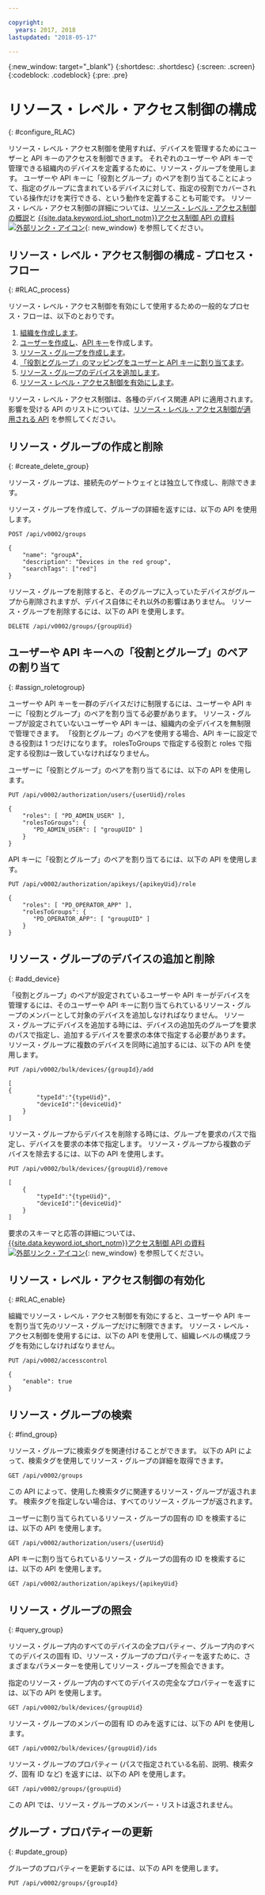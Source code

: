 ```yaml
---

copyright:
  years: 2017, 2018
lastupdated: "2018-05-17"

---
```


{:new_window: target="\_blank"}
{:shortdesc: .shortdesc}
{:screen: .screen}
{:codeblock: .codeblock}
{:pre: .pre}

# リソース・レベル・アクセス制御の構成
{: #configure_RLAC}

リソース・レベル・アクセス制御を使用すれば、デバイスを管理するためにユーザーと API キーのアクセスを制御できます。 それぞれのユーザーや API キーで管理できる組織内のデバイスを定義するために、リソース・グループを使用します。 ユーザーや API キーに「役割とグループ」のペアを割り当てることによって、指定のグループに含まれているデバイスに対して、指定の役割でカバーされている操作だけを実行できる、という動作を定義することも可能です。 リソース・レベル・アクセス制御の詳細については、[リソース・レベル・アクセス制御の概説](rlac_overview.html)と [{{site.data.keyword.iot_short_notm}}アクセス制御 API の資料 ![外部リンク・アイコン](../../../icons/launch-glyph.svg "外部リンク・アイコン")](https://docs.internetofthings.ibmcloud.com/apis/swagger/v0002-beta/security-subjects-beta.html){: new_window} を参照してください。

## リソース・レベル・アクセス制御の構成 - プロセス・フロー
{: #RLAC_process}

リソース・レベル・アクセス制御を有効にして使用するための一般的なプロセス・フローは、以下のとおりです。
1. [組織を作成します](../iotplatform_overview.html#organizations)。
2. [ユーザーを作成し](../add_users.html#adding-new-users)、[API キー](../platform_authorization.html#api-key)を作成します。
3. [リソース・グループを作成します](rlac.html#create_delete_group)。
4. [「役割とグループ」のマッピングをユーザーと API キーに割り当てます](rlac.html#assign_roletogroup)。
5. [リソース・グループのデバイスを追加します](rlac.html#add_device)。
6. [リソース・レベル・アクセス制御を有効にします](rlac.html#RLAC_enable)。

リソース・レベル・アクセス制御は、各種のデバイス関連 API に適用されます。 影響を受ける API のリストについては、[リソース・レベル・アクセス制御が適用される API](rlac_overview.html#RLAC_enforced_APIs) を参照してください。

## リソース・グループの作成と削除
{: #create_delete_group}

リソース・グループは、接続先のゲートウェイとは独立して作成し、削除できます。

リソース・グループを作成して、グループの詳細を返すには、以下の API を使用します。

    POST /api/v0002/groups

    {
        "name": "groupA",
        "description": "Devices in the red group",
        "searchTags": ["red"]
    }

リソース・グループを削除すると、そのグループに入っていたデバイスがグループから削除されますが、デバイス自体にそれ以外の影響はありません。 リソース・グループを削除するには、以下の API を使用します。

    DELETE /api/v0002/groups/{groupUid}


## ユーザーや API キーへの「役割とグループ」のペアの割り当て
{: #assign_roletogroup}

ユーザーや API キーを一群のデバイスだけに制限するには、ユーザーや API キーに「役割とグループ」のペアを割り当てる必要があります。 リソース・グループが設定されていないユーザーや API キーは、組織内の全デバイスを無制限で管理できます。 「役割とグループ」のペアを使用する場合、API キーに設定できる役割は 1 つだけになります。 rolesToGroups で指定する役割と roles で指定する役割は一致していなければなりません。

ユーザーに「役割とグループ」のペアを割り当てるには、以下の API を使用します。

    PUT /api/v0002/authorization/users/{userUid}/roles

    {
        "roles": [ "PD_ADMIN_USER" ],
        "rolesToGroups": {
           "PD_ADMIN_USER": [ "groupUID" ]
        }
    }



API キーに「役割とグループ」のペアを割り当てるには、以下の API を使用します。

    PUT /api/v0002/authorization/apikeys/{apikeyUid}/role

    {
        "roles": [ "PD_OPERATOR_APP" ],
        "rolesToGroups": {
           "PD_OPERATOR_APP": [ "groupUID" ]
        }
    }

## リソース・グループのデバイスの追加と削除
{: #add_device}

「役割とグループ」のペアが設定されているユーザーや API キーがデバイスを管理するには、そのユーザーや API キーに割り当てられているリソース・グループのメンバーとして対象のデバイスを追加しなければなりません。 リソース・グループにデバイスを追加する時には、デバイスの追加先のグループを要求のパスで指定し、追加するデバイスを要求の本体で指定する必要があります。 リソース・グループに複数のデバイスを同時に追加するには、以下の API を使用します。

    PUT /api/v0002/bulk/devices/{groupId}/add

    [
    {
            "typeId":"{typeUid}",
            "deviceId":"{deviceUid}"
        }
    ]

リソース・グループからデバイスを削除する時には、グループを要求のパスで指定し、デバイスを要求の本体で指定します。 リソース・グループから複数のデバイスを除去するには、以下の API を使用します。

    PUT /api/v0002/bulk/devices/{groupUid}/remove

    [
	    {
            "typeId":"{typeUid}",
            "deviceId":"{deviceUid}"
        }
    ]

要求のスキーマと応答の詳細については、[{{site.data.keyword.iot_short_notm}}アクセス制御 API の資料 ![外部リンク・アイコン](../../../icons/launch-glyph.svg "外部リンク・アイコン")](https://docs.internetofthings.ibmcloud.com/apis/swagger/v0002-beta/security-subjects-beta.html){: new_window} を参照してください。

## リソース・レベル・アクセス制御の有効化
{: #RLAC_enable}

組織でリソース・レベル・アクセス制御を有効にすると、ユーザーや API キーを割り当て先のリソース・グループだけに制限できます。 リソース・レベル・アクセス制御を使用するには、以下の API を使用して、組織レベルの構成フラグを有効にしなければなりません。

    PUT /api/v0002/accesscontrol

    {
        "enable": true
    }

## リソース・グループの検索
{: #find_group}

リソース・グループに検索タグを関連付けることができます。 以下の API によって、検索タグを使用してリソース・グループの詳細を取得できます。

    GET /api/v0002/groups

この API によって、使用した検索タグに関連するリソース・グループが返されます。 検索タグを指定しない場合は、すべてのリソース・グループが返されます。 

ユーザーに割り当てられているリソース・グループの固有の ID を検索するには、以下の API を使用します。

    GET /api/v0002/authorization/users/{userUid}

API キーに割り当てられているリソース・グループの固有の ID を検索するには、以下の API を使用します。

    GET /api/v0002/authorization/apikeys/{apikeyUid}


## リソース・グループの照会
{: #query_group}

リソース・グループ内のすべてのデバイスの全プロパティー、グループ内のすべてのデバイスの固有 ID、リソース・グループのプロパティーを返すために、さまざまなパラメーターを使用してリソース・グループを照会できます。

指定のリソース・グループ内のすべてのデバイスの完全なプロパティーを返すには、以下の API を使用します。

    GET /api/v0002/bulk/devices/{groupUid}

リソース・グループのメンバーの固有 ID のみを返すには、以下の API を使用します。

    GET /api/v0002/bulk/devices/{groupUid}/ids

リソース・グループのプロパティー (パスで指定されている名前、説明、検索タグ、固有 ID など) を返すには、以下の API を使用します。

    GET /api/v0002/groups/{groupUid}

この API では、リソース・グループのメンバー・リストは返されません。

## グループ・プロパティーの更新
{: #update_group}

グループのプロパティーを更新するには、以下の API を使用します。

    PUT /api/v0002/groups/{groupId}

